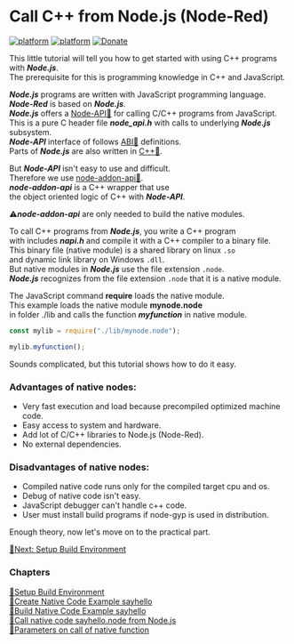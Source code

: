 # Call C++ from Node.js (Node-Red)
[![platform](https://img.shields.io/badge/platform-Node--RED-red)](https://nodered.org)
[![platform](https://img.shields.io/badge/platform-Raspberry--Pi-ff69b4)](https://www.raspberrypi.com/)
[![Donate](https://img.shields.io/badge/Donate-PayPal-blue.svg)](https://www.paypal.com/cgi-bin/webscr?cmd=_s-xclick&hosted_button_id=ZDRCZBQFWV3A6)

This little tutorial will tell you how to get started with using C++ programs with ***Node.js***.<br>
The prerequisite for this is programming knowledge in C++ and JavaScript.<br>

***Node.js*** programs are written with JavaScript programming language.<br>
***Node-Red*** is based on ***Node.js***.<br>
***Node.js*** offers a [Node-API📌](https://nodejs.org/api/n-api.html) for calling C/C++ programs from JavaScript.<br>
This is a pure C header file ***node_api.h*** with calls to underlying ***Node.js*** subsystem.<br>
***Node-API*** interface of follows [ABI📌](https://nodejs.org/en/docs/guides/abi-stability/) definitions.<br>
Parts of ***Node.js*** are also written in [C++📌](https://github.com/nodejs/node/tree/main/deps).<br>

But ***Node-API*** isn't easy to use and difficult.<br>
Therefore we use [node-addon-api📌](https://github.com/nodejs/node-addon-api).<br>
***node-addon-api*** is a C++ wrapper that use<br>
the object oriented logic of C++ with ***Node-API***.<br>

⚠️***node-addon-api*** are only needed to build the native modules.<br> 

To call C++ programs from ***Node.js***, you write a C++ program<br>
with includes ***napi.h*** and compile it with a C++ compiler to a binary file.<br>
This binary file (native module) is a shared library on linux ```.so```<br>
and dynamic link library on Windows ```.dll```.<br>
But native modules in ***Node.js*** use the file extension ```.node```.<br>
***Node.js*** recognizes from the file extension ```.node``` that it is a native module.<br>

The JavaScript command **require** loads the native module.<br>
This example loads the native module **mynode.node** <br>
in folder ./lib and calls the function ***myfunction*** in native module.

```javascript
const mylib = require("./lib/mynode.node");

mylib.myfunction();
```
Sounds complicated, but this tutorial shows how to do it easy.<br>

### Advantages of native nodes:
- Very fast execution and load because precompiled optimized machine code.
- Easy access to system and hardware.
- Add lot of C/C++ libraries to Node.js (Node-Red).
- No external dependencies.

### Disadvantages of native nodes:
- Compiled native code runs only for the compiled target cpu and os.
- Debug of native code isn't easy.
- JavaScript debugger can't handle c++ code.
- User must install build programs if node-gyp is used in distribution.

Enough theory, now let's move on to the practical part.<br>

[🧾Next: Setup Build Environment](setup.md)<br>

### Chapters
[🧾Setup Build Environment](setup.md)<br>
[🧾Create Native Code Example sayhello](create.md)<br>
[🧾Build Native Code Example sayhello ](build.md)<br>
[🧾Call native code sayhello.node from Node.js ](call.md)<br>
[🧾Parameters on call of native function ](parameters.md)<br>
